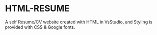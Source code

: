 # HTML-RESUME
A self Resume/CV website created with HTML in VsStudio, and Styling is provided with CSS &amp; Google fonts.
